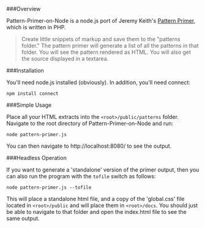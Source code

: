 ###Overview

Pattern-Primer-on-Node is a node.js port of Jeremy Keith's [Pattern Primer](https://github.com/adactio/Pattern-Primer), which is written in PHP.

>Create little snippets of markup and save them to the "patterns folder." The pattern primer will generate a list of all the patterns in that folder. You will see the pattern rendered as HTML. You will also get the source displayed in a textarea.

###Installation

You'll need node.js installed (obviously). In addition, you'll need connect:

    npm install connect
		
###Simple Usage

Place all your HTML extracts into the `<root>/public/patterns` folder. Navigate to the root directory of Pattern-Primer-on-Node and run: 
	
    node pattern-primer.js
	
You can then navigate to http://localhost:8080/ to see the output.

###Headless Operation

If you want to generate a 'standalone' version of the primer output, then you can also run the program with the `tofile` switch as follows:

    node pattern-primer.js --tofile
   
This will place a standalone html file, and a copy of the 'global.css' file located in `<root>/public` and will place them in `<root>/docs`. You should just be able to navigate to that folder and open the index.html file to see the same output.
